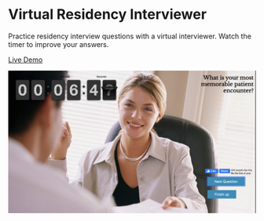 # Virtual Residency Interviewer

Practice residency interview questions with a virtual interviewer. Watch the timer to improve your answers.

[Live Demo](https://gmarzloff.github.io/residency-interview)

![Screenshot](images/screenshot.png)


